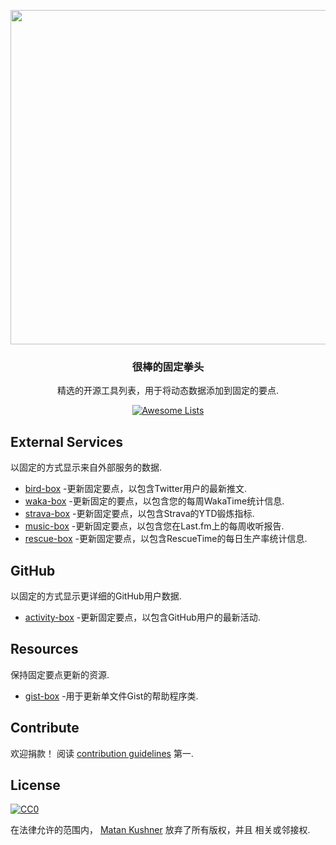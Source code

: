 <div class="github-widget" data-repo="matchai/awesome-pinned-gists"></div>
<script async src="https://pagead2.googlesyndication.com/pagead/js/adsbygoogle.js"></script><ins class="adsbygoogle" style="display:block" data-ad-client="ca-pub-6890694312814945" data-ad-slot="5473692530" data-ad-format="auto"  data-full-width-responsive="true"></ins><script>(adsbygoogle = window.adsbygoogle || []).push({});</script>
<p align="center">
  <img src="https://user-images.githubusercontent.com/4658208/57482610-14f64480-7273-11e9-862e-80d9fe332311.png" width="535">
  <h3 align="center">很棒的固定拳头</h3>
  <p align="center">精选的开源工具列表，用于将动态数据添加到固定的要点. <p>
  <p align="center">
    <a href="https://awesome.re"><img src="https://awesome.re/badge.svg" alt="Awesome Lists"></a>
  </p>
</p>



## External Services

以固定的方式显示来自外部服务的数据.

- [bird-box](https://github.com/matchai/bird-box) -更新固定要点，以包含Twitter用户的最新推文.
- [waka-box](https://github.com/matchai/waka-box) -更新固定的要点，以包含您的每周WakaTime统计信息.
- [strava-box](https://github.com/JohnPhamous/strava-box) -更新固定要点，以包含Strava的YTD锻炼指标.
- [music-box](https://github.com/jacc/music-box) -更新固定要点，以包含您在Last.fm上的每周收听报告.
- [rescue-box](https://github.com/joshghent/rescue-box) -更新固定要点，以包含RescueTime的每日生产率统计信息.

## GitHub

以固定的方式显示更详细的GitHub用户数据.

- [activity-box](https://github.com/JasonEtco/activity-box) -更新固定要点，以包含GitHub用户的最新活动.

## Resources

保持固定要点更新的资源.

- [gist-box](https://github.com/JasonEtco/gist-box) -用于更新单文件Gist的帮助程序类.

## Contribute

 欢迎捐款！  阅读 [contribution guidelines](https://github.com/matchai/awesome-pinned-gists/blob/master/contributing.md) 第一.

## License

[![CC0](http://mirrors.creativecommons.org/presskit/buttons/88x31/svg/cc-zero.svg)](http://creativecommons.org/publicdomain/zero/1.0)

在法律允许的范围内， [Matan Kushner](https://github.com/matchai) 放弃了所有版权，并且
相关或邻接权.
